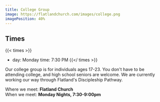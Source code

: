 ```yaml
---
title: College Group
image: https://flatlandchurch.com/images/college.png
imagePosition: 40%
---
```


## Times

{{< times >}}
- day: Monday
  time: 7:30 PM
{{</ times >}}

Our college group is for individuals ages 17-23. You don't have to be attending college, and high school seniors are welcome. We are currently working our way through Flatland's Discipleship Pathway.<br>

Where we meet: <b>Flatland Church</b><br>
When we meet: <b>Monday Nights, 7:30-9:00pm</b><br>


